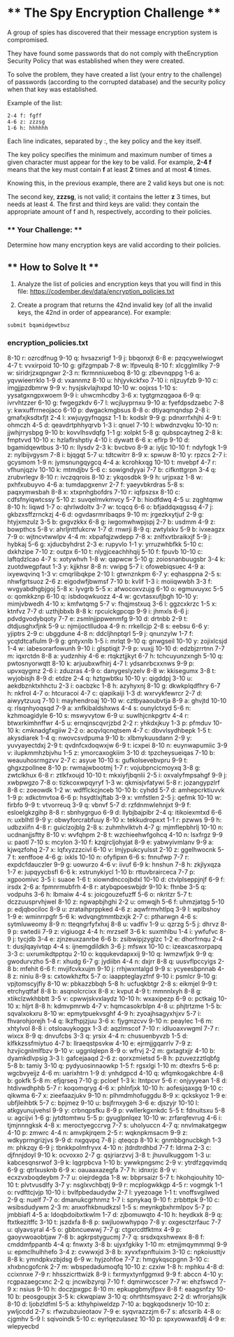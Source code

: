 # ** The Spy Encryption Challenge **

A group of spies has discovered that their message encryption system is compromised.

They have found some passwords that do not comply with theEncryption Security Policy that was established when they were created.

To solve the problem, they have created a list (your entry to the challenge) of passwords (according to the corrupted database) and the security policy when that key was established.

Example of the list:

```
2-4 f: fgff
4-6 z: zzzsg
1-6 h: hhhhhh
```

Each line indicates, separated by :, the key policy and the key itself.

The key policy specifies the minimum and maximum number of times a given character must appear for the key to be valid. For example, **2-4 f** means that the key must contain **f** at least **2** times and at most **4** times.

Knowing this, in the previous example, there are 2 valid keys but one is not:

The second key, **zzzsg**, is not valid; it contains the letter **z** 3 times, but needs at least 4. The first and third keys are valid: they contain the appropriate amount of f and h, respectively, according to their policies.

### ** Your Challenge: **

Determine how many encryption keys are valid according to their policies.

## ** How to Solve It **

1. Analyze the list of policies and encryption keys that you will find in this file: https://codember.dev/data/encryption_policies.txt

2. Create a program that returns the 42nd invalid key (of all the invalid keys, the 42nd in order of appearance). For example:

```
submit bqamidgewtbuz
```

### encryption_policies.txt

8-10 r: ozrcdfnug
9-10 q: hvsazxrigf
1-9 j: bbqonxjt
6-8 e: pzqcywelwiogwt
4-7 t: vvxirpoid
10-10 g: gifzgmpab
7-8 w: lfpveulq
8-10 f: xlcgglmllky
7-9 w: siridrjzxqpngwr
2-3 n: fkrmnniuxeboq
8-10 g: zlbevnqppg
1-6 a: yqvwieerrklo
1-9 d: vxannmz
8-10 u: hhjyvkckfxo
7-10 i: nljzuyfzb
9-10 c: imgjjpzdbmrw
9-9 v: hysjskvlajhxpd
10-10 w: oojxss
1-10 s: yysatgxngpxwoem
9-9 i: uhwcmhcdby
3-6 x: tygtgmzqgaoa
6-9 q: ivrvhtzzer
6-10 g: fwgegzkdv
6-7 l: wcjluyprnxu
9-10 a: fyefdpsdzaebc
7-8 y: kwxuffrrneojaco
6-10 p: dwgackmgbsus
8-8 o: dtiyaqmqndsp
2-8 i: gmafxjksdtxfjt
2-4 l: xwjuygyfnqgsz
1-1 b: kodslr
9-9 g: pdnxrrfxhjhi
4-9 t: ohmczh
4-5 d: qeavdrtphhyqrvb
1-3 i: qnuel
7-10 l: wbwdnzvqku
10-10 n: jjwhjrrysbpg
9-10 b: kovvlhsvdqfg
1-1 g: xolpkt
5-8 g: qubspcaytneg
2-8 k: fmptvvd
10-10 x: hzlaflrshptiy
4-10 i: dywatt
6-6 x: eflrp
9-10 d: bgamidqewtbus
3-10 n: llysdv
2-3 k: bvcbvo
8-9 a: iyljc
10-10 f: ndyfogk
1-9 z: nylbijvgysm
7-8 i: bjqgqt
5-7 u: tdtcwitrr
8-9 x: spwuw
8-10 y: rpzcs
2-7 i: gcysmom
1-9 n: jymsnungqygcq
4-4 a: kcrohkxqg
10-10 t: mvebpf
4-7 r: vfhunjqziv
10-10 k: mtmdjbv
5-6 c: sowigndyyai
7-7 b: cifknttgrpn
3-4 q: zrubvrlegv
8-10 r: ivczqqrois
8-10 z: ykqosdbk
9-9 h: urjpxaz
1-8 w: pxhfxubuyvo
4-6 a: tumdapgxenvr
2-7 f: yaeyvbkrdras
5-8 s: paqxymwsbah
8-8 x: xtxpnhgbofdrs
7-10 r: iqfpszsx
8-10 c: cdfsfnyiqwtcssy
5-10 z: suvqelmvkmvcy
5-7 b: hiodfdwq
4-5 u: zqghtqmw
8-10 h: liqwd
1-7 o: qhrlwdoltv
3-7 w: tcqcq
6-6 o: bfjaddqxqgssq
4-7 j: gkbzxsffzrnckzj
4-6 d: ogvdasrmribaqps
9-10 m: jrgezkxytjuf
2-9 g: htyjxmzulz
3-5 b: gxgvzkkx
6-8 g: iwgomwhwpjspj
2-7 b: usdmm
4-9 z: bowpthcs
5-8 v: ahrljnttfukcrw
1-7 d: rnwrji
8-9 q: zwtylxkv
5-9 b: ivxeagzx
7-9 o: wjtncvtwwlpv
4-4 m: xbpafqjzwdepp
7-8 x: znlfxvtbraikxjf
5-9 j: hybkaj
5-6 g: xjducbyhdrst
2-3 e: rupyvlo
1-1 y: yrruzwhbfkk
5-10 c: dxkhzipe
7-10 z: outpx
6-10 t: nlygjceachhhqij
5-10 f: fpuvb
10-10 c: laftqdzlcao
4-7 s: xotywhvh
1-8 w: qapwcw
5-10 g: zoiosnanbuugsbr
3-4 k: zuotdwegpfaut
1-3 y: kjjkhsr
8-8 n: vwipg
5-7 i: ofowebiqsuec
4-9 a: ixyewqvinq
1-3 v: cmqrlibqkpe
2-10 l: gtwnznkpm
6-7 y: eqhasppna
2-5 s: nhwfgrtsuoz
2-6 z: eigodwfjbwmsf
7-10 b: kvlif
1-3 i: moiiqwwbh
3-3 f: wvgyabdhgbjgoj
5-8 x: lyvgrb
5-5 x: afwocoxvzujg
6-10 o: egmuvuyxc
5-5 o: qomkkznp
6-10 q: isbdoqwkuozz
4-4 w: gcvtasxufjbgh
10-10 y: mimjvbwedh
4-10 x: kmfwtqmg
5-7 v: fhqjmstxuq
3-6 l: ggzcxkrzc
1-5 x: ktnfvz
7-7 d: uzthjbbxb
8-8 k: rpcuickgpcqp
9-9 i: jhmxls
6-6 j: pdvdgvodybqoty
7-7 e: zsmlnjjppwenmfg
9-10 d: drtnbb
2-9 t: dtdjusghxfjnk
5-9 u: njmijoctlludoa
4-9 n: rrkellcjp
2-8 s: eebsu
6-6 y: yjiptrs
2-9 c: ubggdune
4-8 n: ddcljhnptqrl
5-9 j: qnunzylw
1-7 f: ycqtdtcafiulm
9-9 g: gntyxnlb
1-5 i: mrlqt
9-10 q: gnwgseil
10-10 y: zojixlcsjd
1-4 w: iabesorarfowunh
9-10 i: glsptiqjt
7-9 p: vuxjj
10-10 d: edzbjzrrtnn
7-7 m: iqxrctdn
8-8 a: yudznhiy
4-6 e: rtqkztjjkyt
6-7 h: tchcuyunzxngh
5-10 q: pwtosnyorwqtt
8-10 k: arjuubxwfhirj
4-7 l: ydsanrbcxxnws
9-9 p: upvxqygmz
2-6 i: zduzras
4-9 o: danygeslyzelv
8-8 w: kkisegumx
3-8 t: wyjobisjh
8-9 d: etdze
2-4 q: hztgwbtku
10-10 y: qigddpj
3-10 u: aekdbznktxhhctu
2-3 i: oacbzkc
1-8 h: azyhyxnj
8-10 g: dkwkplqdfhry
6-7 h: nkfrol
4-7 o: htcuracoi
4-7 c: qiapikaiji
1-3 d: wxrvykfewrcr
2-7 d: aiwyytzuuq
7-10 l: mayhendroaj
10-10 w: cztbyaaoubvtja
8-9 a: ghvjtd
10-10 q: rlsqnhyoqsqd
7-9 a: xnfkibaldshxws
4-4 s: ounylctxyd
5-6 n: kzhmoagidyle
6-10 s: mswyvytow
6-9 u: suwlhjcnkpgrtv
4-4 r: btwxrkimhnffwr
4-5 u: ernqjnscqvrjzbd
2-2 r: yhkdxjkuy
1-3 p: pfmduv
10-10 k: cmknadgfxgiiw
2-2 o: acqvlqcnqtsem
4-7 c: dbvvlsydhbepk
1-5 t: akysdiarek
1-4 q: nwovcsvdpuma
9-10 b: xlbmykuusdann
2-9 y: yuvyayectdxj
2-9 t: qvdnfcxdoqwxjw
6-9 t: icxpei
8-10 n: euynwapumiic
3-9 v: ilupkmmhzbjvhu
1-5 z: ymorcaxogkiim
3-10 d: tpzcheysueiqas
7-10 b: weauuhosrmgzvv
2-7 c: asyue
10-10 s: gufkolsevebvpru
9-9 t: ghgxzpollnee
8-10 p: rwmajwbootmj
1-7 r: vojubpncicmoyxq
3-8 g: zwtclkhux
6-8 r: ztlkfxoujd
10-10 t: mkxiyfjbqnlii
2-5 i: oxvalyfmpsahgf
9-9 j: xwbpwgzo
7-8 o: tizkcoxwpqyryf
1-3 w: qkmisjvfatywi
5-8 r: jozangypzlrf
8-8 c: zoeowdk
1-2 w: wdfflckcjnceb
10-10 b: cyhdd
5-7 d: amhepcrktiuvvk
1-9 p: xdkctmvtoa
6-6 p: hsydtlxjftab
3-9 x: vmfstlen
2-5 j: qefmk
10-10 w: firbfo
9-9 t: vtvorreuq
3-9 q: vbnvf
5-7 d: rzfdnmwlehnjxt
9-9 f: esloelgkzgihp
8-8 r: sbnhygrguo
6-9 d: llybjbajpibr
2-4 q: itikoiexmtxd
6-6 n: uxblhtl
9-9 y: obwyforcrabfuuy
8-10 x: tekkudropxxt
1-1 r: pzwws
9-9 h: udbzxiifn
4-8 r: guiclzojblg
2-8 s: zuhmhvlktvh
4-7 g: mjmflepbhrlj
10-10 n: ucdnanjjsftty
8-10 v: wvfqhpm
2-8 t: wzchieehwfgohcq
4-10 n: lsxfrgz
9-9 u: paotl
7-10 s: mcylon
3-10 f: kzqjrcljohyjat
8-9 e: yabwyivmlanv
9-9 a: kjwqzfohq
2-7 x: lqfxyzzzcivl
6-10 v: lmjypukcyulsst
2-10 z: ggelhwocnk
5-7 t: xenffooe
4-6 g: ixkls
10-10 n: ofyfipxn
6-6 s: fnnufwp
7-7 r: expdcfdauczler
9-9 g: uowurzo
4-6 v: iivuf
6-9 k: hnshun
7-8 h: zkjlyxqza
1-7 e: jupqyycbsfl
6-6 k: xstrunykiycl
1-10 b: rttuvbrairceca
7-7 p: xgpoomivc
3-5 i: suaoe
1-6 t: xiowndnccojbdxl
10-10 d: ctvlplseppjnjf
6-9 f: irsdx
2-6 a: fpmnrmubfrh
4-8 r: atybqpoeswbjdr
9-10 k: fhnbe
3-5 q: vodpuhs
3-6 h: lbmaiw
4-4 s: joicgouzefuzff
5-6 o: nkritzr
5-7 t: dczzuusprvhjwel
8-10 z: ngwapbjhghi
2-2 u: omwqjh
5-6 f: uhmzjatqg
5-10 p: edjqbociloc
8-9 u: zrataihprppked
4-6 z: aqwfrmvhtlpq
3-9 l: wplbshoy
1-9 e: wminrrpgfr
5-6 k: wdvqngtmmtbzxjk
2-7 c: ptharwgn
4-6 s: sytmluweomy
8-9 n: tteqngrfyfxhxj
8-8 u: vadfiv
1-9 u: qzrzg
5-5 j: dhrvz
8-9 p: swtedii
7-9 z: vigiuogz
4-4 h: mrzself
3-6 k: suxmhlbu
1-4 i: ywfufvc
8-9 j: tycjdb
3-4 e: zjnzeuxzanrbe
6-6 b: zsibwipjzyglzc
1-2 e: dhorfrnqu
2-4 t: dusjlqayivtqp
4-4 s: ijnemgdildkh
3-6 j: mfswx
10-10 c: izeaxcasxorpapq
3-3 c: uxrumikdtpptqu
2-10 o: kqqukevdapxxij
9-10 q: lwmzwfjxk
9-9 q: gwodurvzho
5-8 r: xhudg
6-7 g: jydiibn
4-4 n: dxjrr
8-8 q: uusvflpccyigs
2-8 b: mfehit
6-6 f: mvjifcvkxujm
9-10 j: rrhjwxntalgd
9-9 s: ycyeesbpnnab
4-8 z: niniu
8-9 s: cxtowkhzftx
5-7 o: iaappteglayzfnf
9-10 i: psmlcr
9-10 g: vpjtomscyjfly
8-10 w: pbkazzbbqh
5-8 h: ucfuqkbtgr
2-8 s: eikmjel
9-9 t: etrchyqtfaf
8-8 b: asqnolcrcixx
8-8 x: kvput
4-9 t: mmnnlxyh
8-8 g: xtikclzwkhbbtt
3-5 v: cpwwjskvxlaydz
10-10 h: wxaxipezp
6-9 o: pctkaig
10-10 x: hljrt
8-8 h: kdmvpmrwb
4-7 v: hqmcasokrblpn
4-8 u: phjtrtzme
1-5 b: sqvalxokxru
8-10 w: epmytpuekvsghf
4-9 h: zyoajhsagyxhjxv
5-7 i: fhvarohjorejh
1-4 q: lkzfhpjzjuu
3-6 x: fjygmzcvv
9-10 n: peaylec
1-6 m: xhtylvol
8-8 i: otsloauykoggx
1-3 d: aqzlmscof
7-10 r: idluoaxvwgml
7-7 r: wixcx
8-9 q: dnvufcbs
3-3 q: yrsix
4-4 n: chusuenbyvzb
1-5 d: klfkkzssfmiytuo
4-7 b: llraeqstpsvkw
4-10 e: ejrmjjgqarrlv
7-9 z: hzvjicgnlmlfbzv
9-10 v: uggnlqlepn
8-9 o: wfrvj
2-2 m: gxtagtxjjr
4-10 b: dyamkdlvpsig
3-3 l: gafcejaaqd
2-6 z: qorxzmietsd
5-8 h: pzuvezzztlqbfg
5-8 b: tamiy
3-10 q: pydyuosinnaowkp
1-5 f: rgsxlgi
1-10 m: dtexfrs
5-6 p: wgcbvyeijz
4-6 m: uarixhtrn
1-9 d: ynhdgpcd
4-10 q: wfqmkogakchbre
4-8 b: gokfk
5-8 m: efjqrseq
7-10 g: pcloef
1-3 k: ltntpcvr
5-6 r: onjyyyean
1-8 d: htdivwdhphb
5-7 r: koqomqryg
4-6 x: phlnfjxk
10-10 h: aofesjqaxgq
9-10 c: qikwma
6-7 x: zieefaazjukv
9-10 n: plhmdmhofuggdu
8-9 x: qckskyoz
1-9 e: ubfjleihbtk
5-7 c: bpjmez
9-10 u: bsjfrnxygeh
3-6 e: djszyjr
10-10 l: atkgyunujvehsl
9-9 y: crbnqpsfku
8-9 p: vwllerkgxnkdc
5-5 t: fdnuitsxu
5-8 u: agcijvi
1-6 g: jytdtomtwu
5-5 p: gyuglpnlqez
10-10 w: zrfarqfevrug
4-6 i: tjmjnnngksk
4-8 x: meroctyegccrvg
7-7 s: uholyuccn
4-7 q: nnvlmakatgegw
4-10 p: zmwrc
4-4 n: amvpkjrqem
2-5 r: wqknpkmsacm
9-9 z: wdkyprmgrizjvs
9-9 d: nxgqvpq
7-8 j: qteqcp
8-10 k: gnmbbgnucbkgh
1-3 m: phkzqy
6-9 j: tbnkkpolmfryvx
4-10 n: jtdrdtrdhbd
7-7 f: ldrma
2-3 c: djfnnjdoyl
9-10 k: ocvoxxo
2-7 g: qsjriarzvvj
3-8 t: jhuvulkuggom
1-3 u: kabcesqnsrwof
3-9 k: lqgrpbcva
1-10 b: ywwkpngsmc
2-9 v: ytrdfzgqvimdq
6-9 g: qtrlxusknb
6-9 x: oauaaxazegfa
7-7 h: idnxrjc
8-9 v: ecxzvxboqdeybm
7-7 u: oiejrdegda
1-8 w: bbprsaizr
5-7 t: hkohqiouhity
10-10 t: plvtvusdlfy
3-7 y: nsglxvchbqtj
9-9 r: mcplogwkkgp
4-5 r: vogmgk
1-1 o: rvdfttcjvjp
10-10 i: bvlfpbedaudydw
2-7 l: yyezoage
1-1 t: vnoffsvgilwed
2-9 q: nuelf
7-7 o: dmanukcgrhnmz
1-7 i: spnykaq
9-10 f: zrbbttpk
9-10 c: wsibsdudywm
2-3 m: anxofhkbnudkzsl
1-5 s: meynkgbxhrmlpov
5-7 p: jmbbiafl
4-5 a: ldoqbdoibxtkwlm
1-7 d: zjbomuwqto
4-10 h: heydkxk
8-9 q: ftxtkezitffc
3-10 t: jszdxfa
8-8 p: swjluowwhypqo
7-8 y: oxgesctzrfauc
7-7 u: qlyavsyral
4-5 o: gbbncuewwj
7-7 g: ctgxrcdtfktmx
4-9 p: gaoyvwoaobtjaw
7-8 b: agkrpstygucmj
7-7 q: srsdxqxshwewx
8-8 f: cmddmfppantb
4-4 q: fnwxty
3-8 b: ujyxfgkiky
1-10 m: etmjjmqymmmql
9-9 u: epmclhulhhefo
3-4 z: cvwwxjd
3-8 b: xyvxfxpnftuixim
3-10 c: npkoiusttjv
8-8 k: ymndpkvzbjdsg
6-9 w: hyjzohfoe
7-7 z: hmgykqscpgnn
3-10 c: xhxbncgofcnk
2-7 m: wbspedadumoqfq
10-10 z: czxiw
1-8 h: mphku
4-8 d: ccixnnxe
7-9 r: hhsszicrttwizk
8-9 i: fxrmyxtynfggmxd
9-9 f: abccn
4-10 y: rcgpazaegcxnc
2-2 q: jncwibzyrqi
7-10 f: dqmirwccscer
7-7 w: ehzfswcd
7-9 x: nsius
9-10 h: doczjpxgpc
8-10 m: epkupgbmyjfpxv
8-8 f: eaagsnfzy
10-10 b: peosgoupjx
3-5 k: ckwqpiaw
3-10 q: ohrthtsmsyavc
2-2 d: wfrorjahsjlk
8-10 d: ljobzldfml
5-5 a: kthyhpiweldzp
7-10 a: bqgkqodsnerjv
10-10 z: ywljccdd
2-7 s: rfwzubzuieotaov
7-9 e: syqvrazzzjm
6-7 s: afcsxrib
4-8 o: cjgmhv
5-9 l: sqivoindk
5-10 c: eyrlqezulasez
10-10 p: spxyowwaxfdlj
4-9 e: wlepyecbd

